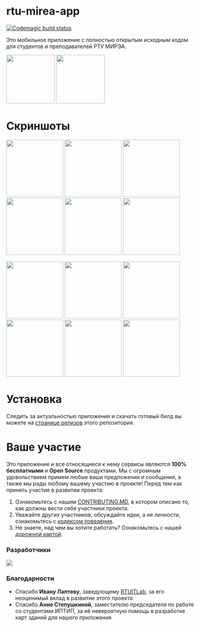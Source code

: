 # rtu-mirea-app
[![Codemagic build status](https://api.codemagic.io/apps/650ddff0d58153d281f375fe/650ddff0d58153d281f375fd/status_badge.svg)](https://codemagic.io/apps/650ddff0d58153d281f375fe/650ddff0d58153d281f375fd/latest_build)

Это мобильное приложение с полностью открытым исходным кодом для студентов и преподавателей РТУ МИРЭА.
<p float="left">
  <a href="https://play.google.com/store/apps/details?id=ninja.mirea.mireaapp"><img src="https://user-images.githubusercontent.com/51058739/130847046-edf8906f-02dc-4c13-87e5-9872651d606f.png" width="128" /></a>
   <a href="https://apps.apple.com/ru/app/ninja-mirea/id1582508025" width="128" /><img src="https://user-images.githubusercontent.com/51058739/130931786-3e21e740-358d-4708-8cab-3a0108bc619b.png" width="128" /></a>
</p>

# Скриншоты
<p float="left">
  <img src="https://github.com/0niel/university-app/assets/51058739/4d0fb795-3c8b-43d7-812b-9f0c319599a1" width="150" />
  <img src="https://github.com/0niel/university-app/assets/51058739/a6e18dc0-1a13-49da-92f4-21ce47e351d8" width="150" />
  <img src="https://github.com/0niel/university-app/assets/51058739/6b97ab7d-c651-4850-9392-2c10ba85a8cc" width="150" />
  <img src="https://github.com/0niel/university-app/assets/51058739/25deb3cd-2847-4eff-bcb7-1ce69b1631c6" width="150" />
  <img src="https://github.com/0niel/university-app/assets/51058739/5c73cf09-a6f9-4194-bdd5-72ff41318f0a" width="150" />
  <img src="https://github.com/mirea-ninja/rtu-mirea-mobile/assets/121052717/64ae1e7f-19e4-473c-a3f0-93ae64439551" width="150" />
 </p>
 <p float="left">
  <img src="https://github.com/0niel/university-app/assets/51058739/677bb516-b813-4d26-80fc-97114c054512" width="150" />
  <img src="https://github.com/0niel/university-app/assets/51058739/f2635689-2eea-44a8-b2f7-f2eebc5e642b" width="150" />
  <img src="https://github.com/0niel/university-app/assets/51058739/b3f9c18a-6511-4893-9386-985d266ca1e6" width="150" />
  <img src="https://github.com/0niel/university-app/assets/51058739/e186f706-ad88-4d54-b5b9-755f622cb04d" width="150" />
  <img src="https://github.com/0niel/university-app/assets/51058739/a0229a27-9778-4e15-8bbc-97018f775cb8" width="150" />
  <img src="https://github.com/mirea-ninja/rtu-mirea-mobile/assets/121052717/73476d7c-eeda-47ef-8f81-80c4a95c0ca5" width="150" />
</p>

# Установка
Следить за актуальностью приложения и скачать готовый билд вы можете на [странице релизов](https://github.com/Ninja-Official/rtu-mirea-mobile/releases) этого репозитория.

# Ваше участие
Это приложение и все относящиеся к нему сервисы являются **100% бесплатными** и **Open Source** продуктами. Мы с огромным удовольствием примем любые ваши предложения и сообщения, а также мы рады любому вашему участию в проекте! Перед тем как принять участие в развитии проекта:
1. Ознакомьтесь с нашим [CONTRIBUTING.MD](https://github.com/0niel/rtu-mirea-mobile/blob/master/CONTRIBUTING.md), в котором описано то, как должны вести себя участники проекта.
2. Уважайте других участников, обсуждайте идеи, а не личности, ознакомьтесь с [кодексом поведения](https://github.com/Ninja-Official/rtu-mirea-mobile/blob/master/CODE_OF_CONDUCT.md).
3. Не знаете, над чем вы хотите работать? Ознакомьтесь с нашей [дорожной картой](https://github.com/Ninja-Official/rtu-mirea-mobile/projects/1).

### Разработчики

<a href="https://github.com/mirea-ninja/rtu-mirea-mobile/graphs/contributors">
  <img src="https://contrib.rocks/image?repo=mirea-ninja/rtu-mirea-mobile" />
</a>

### Благодарности
* Спасибо **Ивану Лаптеву**, заведующему [RTUITLab](https://rtuitlab.dev/), за его неоценимый вклад в развитие этого проекта
* Спасибо **Анне Степушкиной**, заместителю председателя по работе со студентами ИПТИП, за её невероятную помощь в разработке карт зданий для нашего приложения
